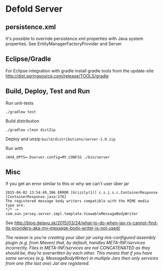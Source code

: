 # Defold Server

## persistence.xml
It's possible to override persistence.xml properties with Java system properties. See EntityManagerFactoryProvider and Server


## Eclipse/Gradle

For Eclipse integration with gradle install gradle tools from the update-site
http://dist.springsource.com/release/TOOLS/gradle


## Build, Deploy, Test and Run

Run unit-tests

    ./gradlew test

Build distribution

    ./gradlew clean distZip

Deploy and unzip `build/distributions/server-1.0.zip`

Run with

    JAVA_OPTS=-Dserver.config=MY.CONFIG ./bin/server


## Misc

If you get an error similar to this or why we can't user über jar

    2015-04-02 13:54:49,306 ERROR [Grizzly(1)] c.s.j.s.c.ContainerResponse [ContainerResponse.java:276]
    The registered message body writers compatible with the MIME media type are:
    */* ->
    com.sun.jersey.server.impl.template.ViewableMessageBodyWriter


See http://blog.dejavu.sk/2015/03/24/what-to-do-when-jax-rs-cannot-find-its-providers-aka-my-message-body-writer-is-not-used/

*The reason is you’re creating your über jar using mis-configured assembly plugin (e.g. from Maven) that, by default, handles META-INF/services incorrectly. Files in META-INF/services are not CONCATENATED as they should be, they’re overwritten by each other. This means that if you have same services (e.g. MessageBodyWriter) in multiple Jars then only services from one (the last one) Jar are registered.*
